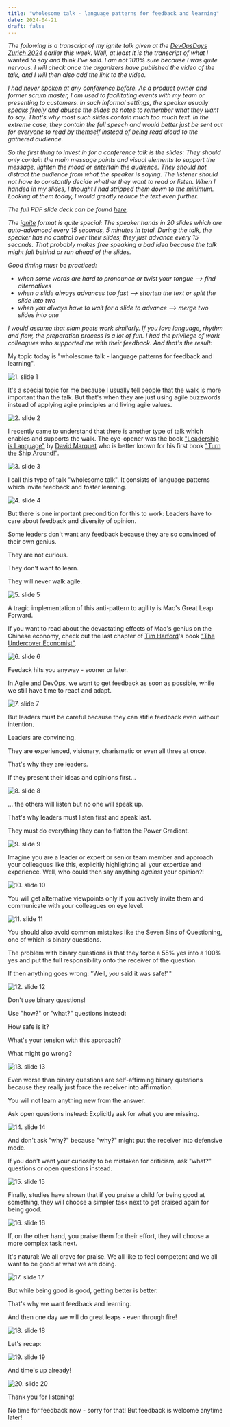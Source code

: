 ```yaml
---
title: "wholesome talk - language patterns for feedback and learning"
date: 2024-04-21
draft: false
---
```


_The following is a transcript of my ignite talk given at the [DevOpsDays Zurich 2024](https://www.devopsdays.ch/) earlier this week. Well, at least it is the transcript of what I_ wanted _to say and_ think _I've said. I am not 100% sure because I was quite nervous. I will check once the organizers have published the video of the talk, and I will then also add the link to the video._

_I had never spoken at any conference before. As a product owner and former scrum master, I am used to facilitating events with my team or presenting to customers. In such informal settings, the speaker usually speaks freely and abuses the slides as notes to remember what they want to say. That's why most such slides contain much too much text. In the extreme case, they contain the full speech and would better just be sent out for everyone to read by themself instead of being read aloud to the gathered audience._

_So the first thing to invest in for a conference talk is the slides: They should only contain the main message points and visual elements to support the message, lighten the mood or entertain the audience. They should not distract the audience from what the speaker is saying. The listener should not have to constantly decide whether they want to read or listen. When I handed in my slides, I thought I had stripped them down to the minimum. Looking at them today, I would greatly reduce the text even further._

_The full PDF slide deck can be found [here](/files/blog/wholesome-talk/dodzurich2024_ignite_peterhaefliger_wholesometalk.pdf)._

_The [ignite](https://en.wikipedia.org/wiki/Ignite_(event)) format is quite special: The speaker hands in 20 slides which are auto-advanced every 15 seconds, 5 minutes in total. During the talk, the speaker has no control over their slides; they just advance every 15 seconds. That probably makes free speaking a bad idea because the talk might fall behind or run ahead of the slides._

_Good timing must be practiced:_
* _when some words are hard to pronounce or twist your tongue --> find alternatives_
* _when a slide always advances too fast --> shorten the text or split the slide into two_
* _when you always have to wait for a slide to advance --> merge two slides into one_

_I would assume that slam poets work similarly. If you love language, rhythm and flow, the preparation process is a lot of fun. I had the privilege of work colleagues who supported me with their feedback. And that's the result:_

My topic today is "wholesome talk - language patterns for feedback and learning".

![1. slide 1](/images/blog/wholesome-talk/dodzurich2024_ignite_peterhaefliger_wholesometalk_pg01.png)

It's a special topic for me because I usually tell people that the walk is more important than the talk. But that's when they are just using agile buzzwords instead of applying agile principles and living agile values.

![2. slide 2](/images/blog/wholesome-talk/dodzurich2024_ignite_peterhaefliger_wholesometalk_pg02.png)

I recently came to understand that there is another type of talk which enables and supports the walk. The eye-opener was the book ["Leadership is Language"](https://davidmarquet.com/leadership-is-language-book/) by [David Marquet](https://davidmarquet.com/) who is better known for his first book ["Turn the Ship Around!"](https://davidmarquet.com/turn-the-ship-around-book/).

![3. slide 3](/images/blog/wholesome-talk/dodzurich2024_ignite_peterhaefliger_wholesometalk_pg03.png)

I call this type of talk "wholesome talk". It consists of language patterns which invite feedback and foster learning.

![4. slide 4](/images/blog/wholesome-talk/dodzurich2024_ignite_peterhaefliger_wholesometalk_pg04.png)

But there is one important precondition for this to work: Leaders have to care about feedback and diversity of opinion. 

Some leaders don't want any feedback because they are so convinced of their own genius.

They are not curious.

They don't want to learn.

They will never walk agile.

![5. slide 5](/images/blog/wholesome-talk/dodzurich2024_ignite_peterhaefliger_wholesometalk_pg05.png)

A tragic implementation of this anti-pattern to agility is Mao's Great Leap Forward.

If you want to read about the devastating effects of Mao's genius on the Chinese economy, check out the last chapter of [Tim Harford](https://timharford.com/)'s book ["The Undercover Economist"](https://timharford.com/books/undercovereconomist/).

![6. slide 6](/images/blog/wholesome-talk/dodzurich2024_ignite_peterhaefliger_wholesometalk_pg06.png)

Feedack hits you anyway - sooner or later.

In Agile and DevOps, we want to get feedback as soon as possible, while we still have time to react and adapt.

![7. slide 7](/images/blog/wholesome-talk/dodzurich2024_ignite_peterhaefliger_wholesometalk_pg07.png)

But leaders must be careful because they can stifle feedback even without intention.

Leaders are convincing.

They are experienced, visionary, charismatic or even all three at once.

That's why they are leaders.

If they present their ideas and opinions first...

![8. slide 8](/images/blog/wholesome-talk/dodzurich2024_ignite_peterhaefliger_wholesometalk_pg08.png)

... the others will listen but no one will speak up.

That's why leaders must listen first and speak last.

They must do everything they can to flatten the Power Gradient.

![9. slide 9](/images/blog/wholesome-talk/dodzurich2024_ignite_peterhaefliger_wholesometalk_pg09.png)

Imagine you are a leader or expert or senior team member and approach your colleagues like this, explicitly highlighting all your expertise and experience. Well, who could then say anything _against_ your opinion?!

![10. slide 10](/images/blog/wholesome-talk/dodzurich2024_ignite_peterhaefliger_wholesometalk_pg10.png)

You will get alternative viewpoints only if you actively invite them and communicate with your colleagues on eye level.

![11. slide 11](/images/blog/wholesome-talk/dodzurich2024_ignite_peterhaefliger_wholesometalk_pg11.png)

You should also avoid common mistakes like the Seven Sins of Questioning, one of which is binary questions.

The problem with binary questions is that they force a 55% yes into a 100% yes and put the full responsibility onto the receiver of the question.

If then anything goes wrong: "Well, _you_ said it was safe!""

![12. slide 12](/images/blog/wholesome-talk/dodzurich2024_ignite_peterhaefliger_wholesometalk_pg12.png)

Don't use binary questions! 

Use "how?" or "what?" questions instead: 

How safe is it? 

What's your tension with this approach? 

What might go wrong?

![13. slide 13](/images/blog/wholesome-talk/dodzurich2024_ignite_peterhaefliger_wholesometalk_pg13.png)

Even worse than binary questions are self-affirming binary questions because they really just force the receiver into affirmation.

You will not learn anything new from the answer.

Ask open questions instead: Explicitly ask for what you are missing.

![14. slide 14](/images/blog/wholesome-talk/dodzurich2024_ignite_peterhaefliger_wholesometalk_pg14.png)

And don't ask "why?" because "why?" might put the receiver into defensive mode.

If you don't want your curiosity to be mistaken for criticism, ask "what?" questions or open questions instead.

![15. slide 15](/images/blog/wholesome-talk/dodzurich2024_ignite_peterhaefliger_wholesometalk_pg15.png)

Finally, studies have shown that if you praise a child for being good at something, they will choose a simpler task next to get praised again for being good.

![16. slide 16](/images/blog/wholesome-talk/dodzurich2024_ignite_peterhaefliger_wholesometalk_pg16.png)

If, on the other hand, you praise them for their effort, they will choose a more complex task next.

It's natural: We all crave for praise. We all like to feel competent and we all want to be good at what we are doing.

![17. slide 17](/images/blog/wholesome-talk/dodzurich2024_ignite_peterhaefliger_wholesometalk_pg17.png)

But while being good is good, getting better is better.

That's why we want feedback and learning.

And then one day we will do great leaps - even through fire!

![18. slide 18](/images/blog/wholesome-talk/dodzurich2024_ignite_peterhaefliger_wholesometalk_pg18.png)

Let's recap:

![19. slide 19](/images/blog/wholesome-talk/dodzurich2024_ignite_peterhaefliger_wholesometalk_pg19.png)

And time's up already!

![20. slide 20](/images/blog/wholesome-talk/dodzurich2024_ignite_peterhaefliger_wholesometalk_pg20.png)

Thank you for listening! 

No time for feedback now - sorry for that! But feedback is welcome anytime later!
